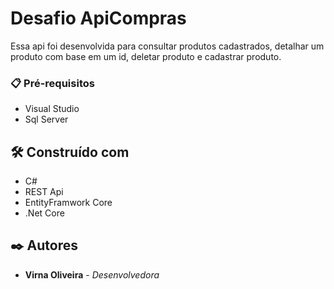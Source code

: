 # Desafio ApiCompras

Essa api foi desenvolvida para consultar produtos cadastrados, detalhar um produto com base em um id, deletar produto e cadastrar produto.

### 📋 Pré-requisitos

* Visual Studio
* Sql Server

## 🛠️ Construído com

* C#
* REST Api
* EntityFramwork Core
* .Net Core

## ✒️ Autores

* **Virna Oliveira** - *Desenvolvedora* 
